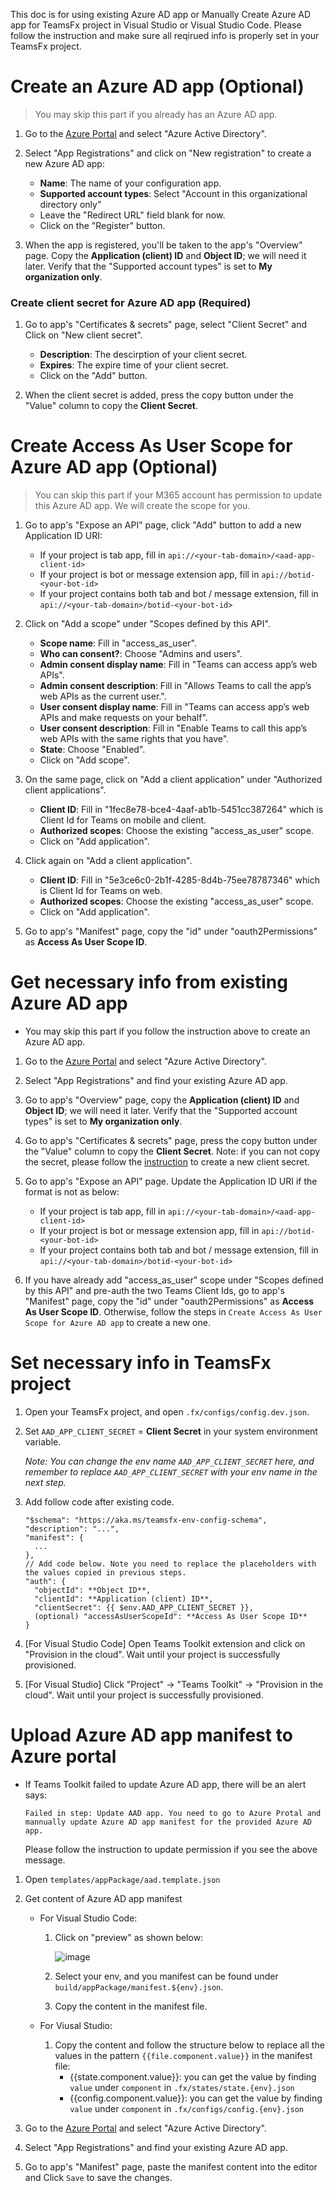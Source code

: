 This doc is for using existing Azure AD app or Manually Create Azure AD app for TeamsFx project in Visual Studio or Visual Studio Code. Please follow the instruction and make sure all reqirued info is properly set in your TeamsFx project.


# Create an Azure AD app (Optional)

> You may skip this part if you already has an Azure AD app.
1. Go to the [Azure Portal](https://portal.azure.com) and select "Azure Active Directory".

1. Select "App Registrations" and click on "New registration" to create a new Azure AD app:
   * **Name**: The name of your configuration app.
   * **Supported account types**: Select "Account in this organizational directory only"
   * Leave the "Redirect URL" field blank for now.
   * Click on the "Register" button.

1. When the app is registered, you'll be taken to the app's "Overview" page. Copy the **Application (client) ID** and **Object ID**; we will need it later. Verify that the "Supported account types" is set to **My organization only**.

### Create client secret for Azure AD app (Required)

1. Go to app's "Certificates & secrets" page, select "Client Secret" and Click on "New client secret".
   * **Description**: The descirption of your client secret.
   * **Expires**: The expire time of your client secret.
   * Click on the "Add" button.

1. When the client secret is added, press the copy button under the "Value" column to copy the **Client Secret**.


# Create Access As User Scope for Azure AD app (Optional)

> You can skip this part if your M365 account has permission to update this Azure AD app. We will create the scope for you.
1. Go to app's "Expose an API" page, click "Add" button to add a new Application ID URI:
   - If your project is tab app, fill in `api://<your-tab-domain>/<aad-app-client-id>`
   - If your project is bot or message extension app, fill in `api://botid-<your-bot-id>`
   - If your project contains both tab and bot / message extension, fill in `api://<your-tab-domain>/botid-<your-bot-id>`

1. Click on "Add a scope" under "Scopes defined by this API".
   * **Scope name**: Fill in "access_as_user".
   * **Who can consent?**: Choose "Admins and users".
   * **Admin consent display name**: Fill in "Teams can access app’s web APIs".
   * **Admin consent description**: Fill in "Allows Teams to call the app’s web APIs as the current user.".
   * **User consent display name**: Fill in "Teams can access app’s web APIs and make requests on your behalf".
   * **User consent description**: Fill in "Enable Teams to call this app’s web APIs with the same rights that you have".
   * **State**: Choose "Enabled".
   * Click on "Add scope".

1. On the same page, click on "Add a client application" under "Authorized client applications".
   * **Client ID**: Fill in "1fec8e78-bce4-4aaf-ab1b-5451cc387264" which is Client Id for Teams on mobile and client.
   * **Authorized scopes**: Choose the existing "access_as_user" scope.
   * Click on "Add application".

1. Click again on "Add a client application".
   * **Client ID**: Fill in "5e3ce6c0-2b1f-4285-8d4b-75ee78787346" which is Client Id for Teams on web.
   * **Authorized scopes**: Choose the existing "access_as_user" scope.
   * Click on "Add application".

1. Go to app's "Manifest" page, copy the "id" under "oauth2Permissions" as **Access As User Scope ID**.


# Get necessary info from existing Azure AD app

* You may skip this part if you follow the instruction above to create an Azure AD app.

1. Go to the [Azure Portal](https://portal.azure.com) and select "Azure Active Directory".

1.  Select "App Registrations" and find your existing Azure AD app.

1. Go to app's "Overview" page, copy the **Application (client) ID** and **Object ID**; we will need it later. Verify that the "Supported account types" is set to **My organization only**.

1. Go to app's "Certificates & secrets" page, press the copy button under the "Value" column to copy the **Client Secret**. Note: if you can not copy the secret, please follow the [instruction](#create-client-secret-for-azure-ad-app) to create a new client secret.

1. Go to app's "Expose an API" page. Update the Application ID URI if the format is not as below:
   - If your project is tab app, fill in `api://<your-tab-domain>/<aad-app-client-id>`
   - If your project is bot or message extension app, fill in `api://botid-<your-bot-id>`
   - If your project contains both tab and bot / message extension, fill in `api://<your-tab-domain>/botid-<your-bot-id>`

1. If you have already add "access_as_user" scope under "Scopes defined by this API" and pre-auth the two Teams Client Ids, go to app's "Manifest" page, copy the "id" under "oauth2Permissions" as **Access As User Scope ID**. Otherwise, follow the steps in `Create Access As User Scope for Azure AD app` to create a new one.

# Set necessary info in TeamsFx project

1. Open your TeamsFx project, and open `.fx/configs/config.dev.json`.

1. Set `AAD_APP_CLIENT_SECRET` = **Client Secret** in your system environment variable.

    *Note: You can change the env name `AAD_APP_CLIENT_SECRET` here, and remember to replace  `AAD_APP_CLIENT_SECRET` with your env name in the next step.*

1. Add follow code after existing code.

     ```
     "$schema": "https://aka.ms/teamsfx-env-config-schema",
     "description": "...",
     "manifest": {
       ...
     },
     // Add code below. Note you need to replace the placeholders with the values copied in previous steps.
     "auth": {
       "objectId": **Object ID**,
       "clientId": **Application (client) ID**,
       "clientSecret": {{ $env.AAD_APP_CLIENT_SECRET }},
       (optional) "accessAsUserScopeId": **Access As User Scope ID**
     }
     ```

1. [For Visual Studio Code] Open Teams Toolkit extension and click on "Provision in the cloud". Wait until your project is successfully provisioned.

1. [For Visual Studio] Click "Project" -> "Teams Toolkit" -> "Provision in the cloud". Wait until your project is successfully provisioned.

# Upload Azure AD app manifest to Azure portal

* If Teams Toolkit failed to update Azure AD app, there will be an alert says:

  ```
  Failed in step: Update AAD app. You need to go to Azure Protal and mannually update Azure AD app manifest for the provided Azure AD app.
  ```

   Please follow the instruction to update permission if you see the above message.

1. Open `templates/appPackage/aad.template.json`

1. Get content of Azure AD app manifest
   - For Visual Studio Code:

      1. Click on "preview" as shown below:

         ![image](https://user-images.githubusercontent.com/11220663/172798183-98becfab-fb82-4518-b569-684b65c72563.png)


      1. Select your env, and you manifest can be found under `build/appPackage/manifest.${env}.json`.

      1. Copy the content in the manifest file.

   - For Viusal Studio: 
      1. Copy the content and follow the structure below to replace all the values in the pattern `{{file.component.value}}` in the manifest file:
         - {{state.component.value}}: you can get the value by finding `value` under `component` in `.fx/states/state.{env}.json`
         - {{config.component.value}}: you can get the value by finding `value` under `component` in `.fx/configs/config.{env}.json`

1. Go to the [Azure Portal](https://portal.azure.com) and select "Azure Active Directory".

1.  Select "App Registrations" and find your existing Azure AD app.

1. Go to app's "Manifest" page, paste the manifest content into the editor and Click `Save` to save the changes.